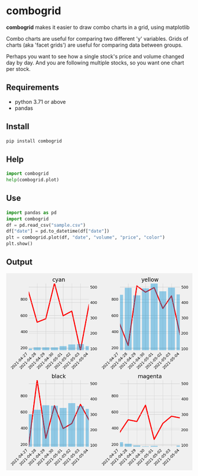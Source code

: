 # combogrid

**combogrid** makes it easier to draw combo charts in a grid, using matplotlib

Combo charts are useful for comparing two different 'y' variables.
Grids of charts (aka 'facet grids') are useful for comparing data
between groups.

Perhaps you want to see how a single stock's price and volume changed day by day.
And you are following multiple stocks, so you want one chart per stock.

## Requirements
* python 3.71 or above
* pandas

## Install
```bash
pip install combogrid
```

## Help
```python
import combogrid
help(combogrid.plot)
```


## Use
```python
import pandas as pd
import combogrid
df = pd.read_csv("sample.csv")
df["date"] = pd.to_datetime(df["date"])
plt = combogrid.plot(df, "date", "volume", "price", "color")
plt.show()
```

## Output
![Sample image with a grid of combo charts](https://raw.githubusercontent.com/rahimnathwani/combogrid/main/sample.png)

